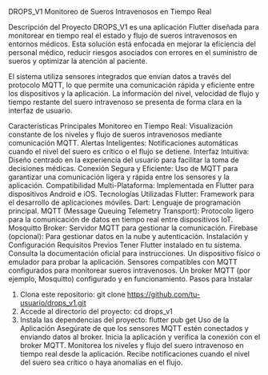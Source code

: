 DROPS_V1
Monitoreo de Sueros Intravenosos en Tiempo Real

Descripción del Proyecto
DROPS_V1 es una aplicación Flutter diseñada para monitorear en tiempo real el estado y flujo de sueros intravenosos en entornos médicos. Esta solución está enfocada en mejorar la eficiencia del personal médico, reducir riesgos asociados con errores en el suministro de sueros y optimizar la atención al paciente.

El sistema utiliza sensores integrados que envían datos a través del protocolo MQTT, lo que permite una comunicación rápida y eficiente entre los dispositivos y la aplicación. La información del nivel, velocidad de flujo y tiempo restante del suero intravenoso se presenta de forma clara en la interfaz de usuario.

Características Principales
Monitoreo en Tiempo Real: Visualización constante de los niveles y flujo de sueros intravenosos mediante comunicación MQTT.
Alertas Inteligentes: Notificaciones automáticas cuando el nivel del suero es crítico o el flujo se detiene.
Interfaz Intuitiva: Diseño centrado en la experiencia del usuario para facilitar la toma de decisiones médicas.
Conexión Segura y Eficiente: Uso de MQTT para garantizar una comunicación ligera y rápida entre los sensores y la aplicación.
Compatibilidad Multi-Plataforma: Implementada en Flutter para dispositivos Android e iOS.
Tecnologías Utilizadas
Flutter: Framework para el desarrollo de aplicaciones móviles.
Dart: Lenguaje de programación principal.
MQTT (Message Queuing Telemetry Transport): Protocolo ligero para la comunicación de datos en tiempo real entre dispositivos IoT.
Mosquitto Broker: Servidor MQTT para gestionar la comunicación.
Firebase (opcional): Para gestionar datos en la nube y autenticación.
Instalación y Configuración
Requisitos Previos
Tener Flutter instalado en tu sistema. Consulta la documentación oficial para instrucciones.
Un dispositivo físico o emulador para probar la aplicación.
Sensores compatibles con MQTT configurados para monitorear sueros intravenosos.
Un broker MQTT (por ejemplo, Mosquitto) configurado y en funcionamiento.
Pasos para Instalar
1. Clona este repositorio:
   git clone https://github.com/tu-usuario/drops_v1.git
3. Accede al directorio del proyecto:
   cd drops_v1
4. Instala las dependencias del proyecto:
   flutter pub get
Uso de la Aplicación
Asegúrate de que los sensores MQTT estén conectados y enviando datos al broker.
Inicia la aplicación y verifica la conexión con el broker MQTT.
Monitorea los niveles y flujo del suero intravenoso en tiempo real desde la aplicación.
Recibe notificaciones cuando el nivel del suero sea crítico o haya anomalías en el flujo.
